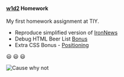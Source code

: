 #### [w1d2](https://github.com/jjrajani/w1d2_HW) Homework

My first homework assignment at TIY.

  * Reproduce simplified version of [IronNews](https://github.com/jjrajani/w1d2_HW/tree/master/HW_IronNews)
  * Debug HTML Beer List [Bonus](https://github.com/jjrajani/w1d2_HW/tree/master/Bonus)
  * Extra CSS Bonus - [Positioning](https://github.com/jjrajani/w1d2_HW/tree/master/Bonus_2)

:smiley: :smiley: :smiley:

![Cause why not](http://lorempixel.com/600/600/absract)